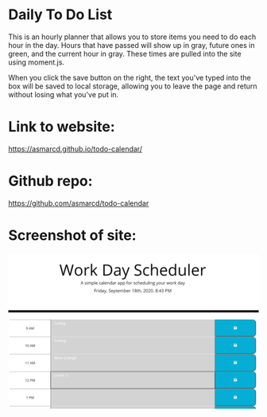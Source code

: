 # Daily To Do List
This is an hourly planner that allows you to store items you need to do each hour in the day. Hours that have passed will show up in gray, future ones in green, and the current hour in gray. These times are pulled into the site using moment.js.

When you click the save button on the right, the text you've typed into the box will be saved to local storage, allowing you to leave the page and return without losing what you've put in.

# Link to website:
https://asmarcd.github.io/todo-calendar/

# Github repo:
https://github.com/asmarcd/todo-calendar

# Screenshot of site:
<img src= "Screenshot 2020-09-18 204427.png" alt= "Hourly To Do List">